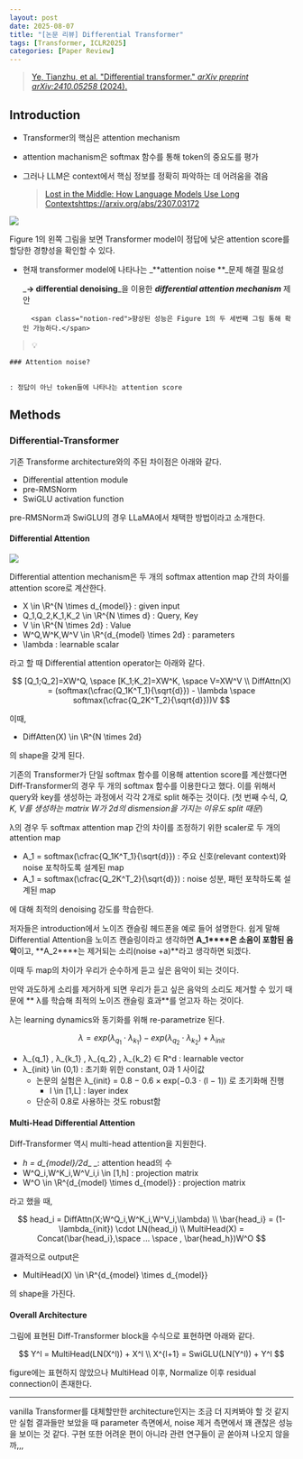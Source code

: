 ```yaml
---
layout: post
date: 2025-08-07
title: "[논문 리뷰] Differential Transformer"
tags: [Transformer, ICLR2025]
categories: [Paper Review]
---
```


> [Ye, Tianzhu, et al. "Differential transformer." ](https://arxiv.org/abs/2410.05258)[_arXiv preprint arXiv:2410.05258_](https://arxiv.org/abs/2410.05258)[ (2024).](https://arxiv.org/abs/2410.05258)



## Introduction

- Transformer의 핵심은 attention mechanism
- attention machanism은 softmax 함수를 통해 token의 중요도를 평가
- 그러나 LLM은 context에서 핵심 정보를 정확히 파악하는 데 어려움을 겪음

	> [Lost in the Middle: How Language Models Use Long Contextshttps://arxiv.org/abs/2307.03172](https://arxiv.org/abs/2307.03172)


![](https://prod-files-secure.s3.us-west-2.amazonaws.com/542b861c-36a8-4051-84e5-8804b6728dba/9083ea56-691a-4752-ae26-47f403431ac8/image.png?X-Amz-Algorithm=AWS4-HMAC-SHA256&X-Amz-Content-Sha256=UNSIGNED-PAYLOAD&X-Amz-Credential=ASIAZI2LB46645R44ZDS%2F20251011%2Fus-west-2%2Fs3%2Faws4_request&X-Amz-Date=20251011T180122Z&X-Amz-Expires=3600&X-Amz-Security-Token=IQoJb3JpZ2luX2VjEG0aCXVzLXdlc3QtMiJGMEQCIBTVx%2FcDU83VUBWa%2Fd6wxUtgAz6SYrxHDxTfWbYU4eSGAiBY0KxezrM%2FhgI4lDhXsfs%2BZDjDLlejFUsuJJSwP6cvbCr%2FAwgWEAAaDDYzNzQyMzE4MzgwNSIMbsXt2ZjV6LtQ5zXnKtwDeWNBeZtsLp0HEY6Kp2EkGlWTkPwNpNfFoGDX%2FnwJJC0B76EsaQ%2Fr6%2FTQfM%2BxP8uGu8MSpwm%2FuaMZq%2F%2ByT%2FOdliRRar9EgTBzmnoPoaTmq%2B%2BqhMYVn64GTxmz4TE9O8QME7vQvLV1Y7OwFJuuIcw4Atto4lDDxf3Nja3YmejEqyCEWj9Gnf9HuMioeOFespcnONm2XWRN9RXXixtundFNCJJjusiucI7FVKOlMPdiouSPvR56ORdxwByP8ioo6qaNjQ8PdIaqLLC26enwn40lhQQrT3s8u56kJ8b0Gt5BCcdVodscKXGGntq03LFbhaypQV9l51lSnICJW%2BQipnAG8c%2FM330BPepFbhXyIhB4AeYiL1d%2FQSaYvtYEVtSP9HNIWR8hbupSi7iHu3Fs%2FMQhpUW2H6TJoxUybxDX%2FTiIXqFvTHCd0j6pyPf%2F3gEMw2IZfO22ECZNE0%2F2IutCIzyUWnY79WXp7oEbTem82Fn%2FBRAYNtGxAfNNSCDHjwq56sbrFsfFzJoTt%2Fm8QOVnZXJpq2uUM4CdWRxFztwrcXtd7EWNWiuC6gaFY0elwwqzcZBtg0drg53Rg2%2FjbM26A399hIN4h7sjVyH2q8xD%2FBLhdKBOF1Pe7lCrSjR4Nosw0qSpxwY6pgGvrKcUh5pGD160t6JGcOkP9WLhktUHikSxrqaTI9tt1C%2BnM8ZNOJeSWZ%2FuN6T55N1BUBQBAedyMIa%2FdbHBZdfSZeiQDa10DonDaR90juSGcEq7S6Up%2B%2BsCkqagfvHm4X9lNhY%2FIONS905G8jW%2B4oN%2FwT9KW7TW%2BDYE85jkJs6lNy90SRbTrPux7rWc4Hqx8PfDPzk8KCvhb9kYOeZW7eyPWgSNpsaP&X-Amz-Signature=05225accc1e2a9e6bad742c4e800e47ce85590f05a7d969a2fdd614a982d1421&X-Amz-SignedHeaders=host&x-amz-checksum-mode=ENABLED&x-id=GetObject)


Figure 1의 왼쪽 그림을 보면 Transformer model이 정답에 낮은 attention score를 할당한 경향성을 확인할 수 있다.

- 현재 transformer model에 나타나는 _**attention noise **_문제 해결 필요성

	_**→ differential denoising**_을 이용한 _**differential attention mechanism**_ 제안


		<span class="notion-red">향상된 성능은 Figure 1의 두 세번째 그림 통해 확인 가능하다.</span>


> 💡 


	### Attention noise?


	: 정답이 아닌 token들에 나타나는 attention score



## Methods



### Differential-Transformer


기존 Transforme architecture와의 주된 차이점은 아래와 같다.

- Differential attention module
- pre-RMSNorm
- SwiGLU activation function

pre-RMSNorm과 SwiGLU의 경우 LLaMA에서 채택한 방법이라고 소개한다.



#### Differential Attention


![](https://prod-files-secure.s3.us-west-2.amazonaws.com/542b861c-36a8-4051-84e5-8804b6728dba/116d70b2-1963-4810-9167-f4c7d8a06e8f/image.png?X-Amz-Algorithm=AWS4-HMAC-SHA256&X-Amz-Content-Sha256=UNSIGNED-PAYLOAD&X-Amz-Credential=ASIAZI2LB46645R44ZDS%2F20251011%2Fus-west-2%2Fs3%2Faws4_request&X-Amz-Date=20251011T180122Z&X-Amz-Expires=3600&X-Amz-Security-Token=IQoJb3JpZ2luX2VjEG0aCXVzLXdlc3QtMiJGMEQCIBTVx%2FcDU83VUBWa%2Fd6wxUtgAz6SYrxHDxTfWbYU4eSGAiBY0KxezrM%2FhgI4lDhXsfs%2BZDjDLlejFUsuJJSwP6cvbCr%2FAwgWEAAaDDYzNzQyMzE4MzgwNSIMbsXt2ZjV6LtQ5zXnKtwDeWNBeZtsLp0HEY6Kp2EkGlWTkPwNpNfFoGDX%2FnwJJC0B76EsaQ%2Fr6%2FTQfM%2BxP8uGu8MSpwm%2FuaMZq%2F%2ByT%2FOdliRRar9EgTBzmnoPoaTmq%2B%2BqhMYVn64GTxmz4TE9O8QME7vQvLV1Y7OwFJuuIcw4Atto4lDDxf3Nja3YmejEqyCEWj9Gnf9HuMioeOFespcnONm2XWRN9RXXixtundFNCJJjusiucI7FVKOlMPdiouSPvR56ORdxwByP8ioo6qaNjQ8PdIaqLLC26enwn40lhQQrT3s8u56kJ8b0Gt5BCcdVodscKXGGntq03LFbhaypQV9l51lSnICJW%2BQipnAG8c%2FM330BPepFbhXyIhB4AeYiL1d%2FQSaYvtYEVtSP9HNIWR8hbupSi7iHu3Fs%2FMQhpUW2H6TJoxUybxDX%2FTiIXqFvTHCd0j6pyPf%2F3gEMw2IZfO22ECZNE0%2F2IutCIzyUWnY79WXp7oEbTem82Fn%2FBRAYNtGxAfNNSCDHjwq56sbrFsfFzJoTt%2Fm8QOVnZXJpq2uUM4CdWRxFztwrcXtd7EWNWiuC6gaFY0elwwqzcZBtg0drg53Rg2%2FjbM26A399hIN4h7sjVyH2q8xD%2FBLhdKBOF1Pe7lCrSjR4Nosw0qSpxwY6pgGvrKcUh5pGD160t6JGcOkP9WLhktUHikSxrqaTI9tt1C%2BnM8ZNOJeSWZ%2FuN6T55N1BUBQBAedyMIa%2FdbHBZdfSZeiQDa10DonDaR90juSGcEq7S6Up%2B%2BsCkqagfvHm4X9lNhY%2FIONS905G8jW%2B4oN%2FwT9KW7TW%2BDYE85jkJs6lNy90SRbTrPux7rWc4Hqx8PfDPzk8KCvhb9kYOeZW7eyPWgSNpsaP&X-Amz-Signature=2d179db9b480993cd4269e01abbef74d5c8784cc980f9c461c6d90929bcd3d1c&X-Amz-SignedHeaders=host&x-amz-checksum-mode=ENABLED&x-id=GetObject)


Differential attention mechanism은 두 개의 softmax attention map 간의 차이를 attention score로 계산한다.

- X \in \R^{N \times d\_{model}} : given input
- Q\_1,Q\_2,K\_1,K\_2 \in \R^{N \times d} : Query, Key
- V \in \R^{N \times 2d} : Value
- W^Q,W^K,W^V \in \R^{d\_{model} \times 2d} : parameters
- \lambda : learnable scalar

라고 할 때 Differential attention operator는 아래와 같다.


$$
[Q_1;Q_2]=XW^Q, \space [K_1;K_2]=XW^K, \space V=XW^V \\
DiffAttn(X) = (softmax(\cfrac{Q_1K^T_1}{\sqrt{d}}) - \lambda \space softmax(\cfrac{Q_2K^T_2}{\sqrt{d}}))V
$$


이때,

- DiffAtten(X) \in \R^{N \times 2d}

의 shape을 갖게 된다.


기존의 Transformer가 단일 softmax 함수를 이용해 attention score를 계산했다면 Diff-Transformer의 경우 두 개의 softmax 함수를 이용한다고 했다. 이를 위해서 query와 key를 생성하는 과정에서 각각 2개로 split 해주는 것이다. <span class="notion-red">(첫 번째 수식, </span><span class="notion-red">_Q, K, V를 생성하는 matrix W가 2d의 dismension을 가지는 이유도 split 때문_</span><span class="notion-red">)</span>


 λ의 경우 두 softmax attention map 간의 차이를 조정하기 위한 scaler로 두 개의 attention map

- A\_1 = softmax(\cfrac{Q\_1K^T\_1}{\sqrt{d}}) : 주요 신호(relevant context)와 noise 포착하도록 설계된 map
- A\_1 = softmax(\cfrac{Q\_2K^T\_2}{\sqrt{d}}) : noise 성분, 패턴 포착하도록 설계된 map 

에 대해 최적의 denoising 강도를 학습한다.


저자들은 introduction에서 노이즈 캔슬링 헤드폰을 예로 들어 설명한다. 쉽게 말해 Differential Attention을 노이즈 캔슬링이라고 생각하면 **A\_1****은 소음이 포함된 음악**이고, **A\_2****는 제거되는 소리(noise +a)**라고 생각하면 되겠다. 


이때 두 map의 차이가 우리가 순수하게 듣고 싶은 음악이 되는 것이다. 


만약 과도하게 소리를 제거하게 되면 우리가 듣고 싶은 음악의 소리도 제거할 수 있기 때문에 ** λ를 학습해 최적의 노이즈 캔슬링 효과**를 얻고자 하는 것이다.


λ는 learning dynamics와 동기화를 위해 re-parametrize 된다.


$$
\lambda = exp(\lambda_{q_1} \cdot \lambda_{k_1}) - exp(\lambda_{q_2} \cdot \lambda_{k_2}) + \lambda_{init}
$$

- λ\_{q\_1} , λ\_{k\_1} , λ\_{q\_2} , λ\_{k\_2} ∈ R^d : learnable vector
- λ\_{init} \in (0,1) : 초기화 위한 constant, 0과 1 사이값
	- 논문의 실험은 λ\_{init} = 0.8 − 0.6 × exp(−0.3 · (l − 1)) 로 초기화해 진행
		- l \in [1,L] : layer index
	- 단순히 0.8로 사용하는 것도 robust함


#### **Multi-Head Differential Attention**


Diff-Transformer 역시 multi-head attention을 지원한다.

- _h = d\_{model}/2d__ _: attention head의 수
- W^Q\_i,W^K\_i,W^V\_i,i \in [1,h] : projection matrix
- W^O \in \R^{d\_{model} \times d\_{model}} : projection matrix

라고 했을 때,


$$
head_i = DiffAttn(X;W^Q_i,W^K_i,W^V_i,\lambda) \\
\bar{head_i} = (1-\lambda_{init}) \cdot LN(head_i) \\
MultiHead(X) = Concat(\bar{head_i},\space ... \space , \bar{head_h})W^O
$$


결과적으로 output은

- MultiHead(X) \in \R^{d\_{model} \times d\_{model}}

의 shape을 가진다.



#### Overall Architecture


그림에 표현된 Diff-Transformer block을 수식으로 표현하면 아래와 같다.


$$
Y^l = MultiHead(LN(X^l)) + X^l \\
X^{l+1} = SwiGLU(LN(Y^l)) + Y^l
$$


figure에는 표현하지 않았으나 MultiHead 이후, Normalize 이후 residual connection이 존재한다.


---


vanilla Transformer를 대체할만한 architecture인지는 조금 더 지켜봐야 할 것 같지만 실험 결과들만 보았을 때 parameter 측면에서, noise 제거 측면에서 꽤 괜찮은 성능을 보이는 것 같다. 구현 또한 어려운 편이 아니라 관련 연구들이 곧 쏟아져 나오지 않을까,,,

